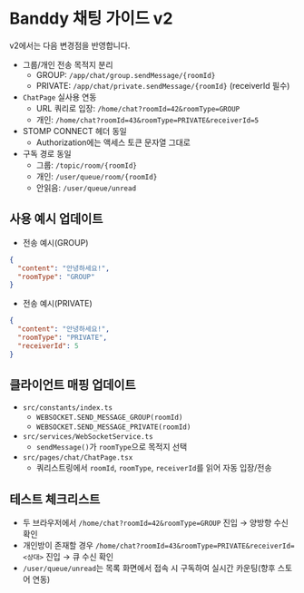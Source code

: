 # Banddy 채팅 가이드 v2

v2에서는 다음 변경점을 반영합니다.

- 그룹/개인 전송 목적지 분리
  - GROUP: `/app/chat/group.sendMessage/{roomId}`
  - PRIVATE: `/app/chat/private.sendMessage/{roomId}` (receiverId 필수)
- `ChatPage` 실사용 연동
  - URL 쿼리로 입장: `/home/chat?roomId=42&roomType=GROUP`
  - 개인: `/home/chat?roomId=43&roomType=PRIVATE&receiverId=5`
- STOMP CONNECT 헤더 동일
  - Authorization에는 액세스 토큰 문자열 그대로
- 구독 경로 동일
  - 그룹: `/topic/room/{roomId}`
  - 개인: `/user/queue/room/{roomId}`
  - 안읽음: `/user/queue/unread`

## 사용 예시 업데이트

- 전송 예시(GROUP)

```json
{
  "content": "안녕하세요!",
  "roomType": "GROUP"
}
```

- 전송 예시(PRIVATE)

```json
{
  "content": "안녕하세요!",
  "roomType": "PRIVATE",
  "receiverId": 5
}
```

## 클라이언트 매핑 업데이트

- `src/constants/index.ts`
  - `WEBSOCKET.SEND_MESSAGE_GROUP(roomId)`
  - `WEBSOCKET.SEND_MESSAGE_PRIVATE(roomId)`
- `src/services/WebSocketService.ts`
  - `sendMessage()`가 `roomType`으로 목적지 선택
- `src/pages/chat/ChatPage.tsx`
  - 쿼리스트링에서 `roomId`, `roomType`, `receiverId`를 읽어 자동 입장/전송

## 테스트 체크리스트

- 두 브라우저에서 `/home/chat?roomId=42&roomType=GROUP` 진입 → 양방향 수신 확인
- 개인방이 존재할 경우 `/home/chat?roomId=43&roomType=PRIVATE&receiverId=<상대>` 진입 → 큐 수신 확인
- `/user/queue/unread`는 목록 화면에서 접속 시 구독하여 실시간 카운팅(향후 스토어 연동)
